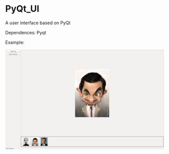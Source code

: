 # PyQt_UI
A user interface based on PyQt

Dependences: Pyqt

Example:

<img src="example.png" width="900px"/>
